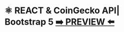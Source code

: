 
# ⚛️ REACT & CoinGecko API| Bootstrap 5 [:arrow_right: PREVIEW :arrow_left:](https://erik161.github.io/React-CoinGecko-API-Crypto-Prices/) 




